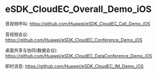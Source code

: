 # eSDK_CloudEC_Overall_Demo_iOS

音视频呼叫:
https://github.com/Huawei/eSDK_CloudEC_Call_Demo_iOS

音视频会议:
https://github.com/Huawei/eSDK_CloudEC_Conference_Demo_iOS

桌面共享与协同(数据会议):
https://github.com/Huawei/eSDK_CloudEC_DataConference_Demo_iOS

即时消息:
https://github.com/Huawei/eSDK_CloudEC_IM_Demo_iOS